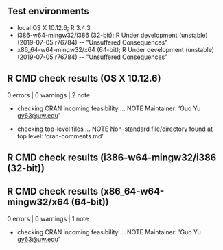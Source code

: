 ## Test environments
* local OS X 10.12.6; R 3.4.3
* i386-w64-mingw32/i386 (32-bit); R Under development (unstable) (2019-07-05 r76784) -- "Unsuffered Consequences"
* x86_64-w64-mingw32/x64 (64-bit); R Under development (unstable) (2019-07-05 r76784) -- "Unsuffered Consequences"

## R CMD check results (OS X 10.12.6)
0 errors | 0 warnings | 2 note

* checking CRAN incoming feasibility ... NOTE
Maintainer: ‘Guo Yu <gy63@uw.edu>’

* checking top-level files ... NOTE
Non-standard file/directory found at top level:
  ‘cran-comments.md’

## R CMD check results (i386-w64-mingw32/i386 (32-bit))
## R CMD check results (x86_64-w64-mingw32/x64 (64-bit))
0 errors | 0 warnings | 1 note

* checking CRAN incoming feasibility ... NOTE
Maintainer: 'Guo Yu <gy63@uw.edu>'
